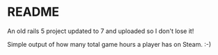 # README

An old rails 5 project updated to 7 and uploaded so I don't lose it!

Simple output of how many total game hours a player has on Steam. :-)
